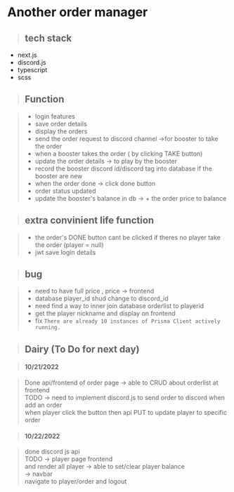 # Another order manager

> ## tech stack

- next.js
- discord.js
- typescript
- scss

> ## Function

> - login features
> - save order details
> - display the orders
> - send the order request to discord channel ->for booster to take the order
> - when a booster takes the order ( by clicking TAKE button)
> - update the order details -> to play by the booster
> - record the booster discord id/discord tag into database if the booster are new
> - when the order done -> click done button
> - order status updated
> - update the booster's balance in db -> + the order price to balance

> ## extra convinient life function

> - the order's DONE button cant be clicked if theres no player take the order (player = null)
> - jwt save login details

> ## bug

> - need to have full price , price -> frontend
> - database player_id shud change to discord_id
> - need find a way to inner join database orderlist to playerid
> - get the player nickname and display on frontend
> - fix `There are already 10 instances of Prisma Client actively running.`

> ## Dairy (To Do for next day)

> #### 10/21/2022

> Done api/frontend of order page -> able to CRUD about orderlist at frontend  
> TODO -> need to implement discord.js to send order to discord when add an order  
> when player click the button then api PUT to update player to specific order

> #### 10/22/2022

> done discord js api  
> TODO -> player page frontend  
> and render all player -> able to set/clear player balance  
> -> navbar  
> navigate to player/order and logout
